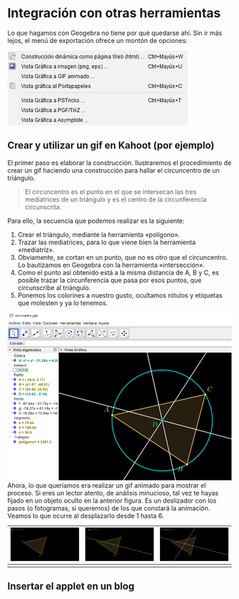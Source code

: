 # Integración con otras herramientas

Lo que hagamos con Geogebra no tiene por qué quedarse ahí. Sin ir más lejos, el menú de exportación ofrece un montón de opciones:

![](/geogebra/assets/export.png)

## Crear y utilizar un gif en Kahoot \(por ejemplo\)

El primer paso es elaborar la construcción. Ilustraremos el procedimiento de crear un gif haciendo una construcción para hallar el circuncentro de un triángulo.

> El circuncentro es el punto en el que se intersecan las tres mediatrices de un triángulo y es el centro de la circunferencia circunscrita.

Para ello, la secuencia que podemos realizar es la siguiente:

1. Crear el triángulo, mediante la herramienta «polígono».
2. Trazar las mediatrices, para lo que viene bien la herramienta «mediatriz».
3. Obviamente, se cortan en un punto, que no es otro que el circuncentro. Lo bautizamos en Geogebra con la herramienta «intersección».
4. Como el punto así obtenido está a la misma distancia de A, B y C, es posible trazar la circunferencia que pasa por esos puntos, que circunscribe al triángulo.
5. Ponemos los colorines a nuestro gusto, ocultamos rótulos y etiquetas que molesten y ya lo tenemos.

![](/geogebra/assets/geogif01.png)Ahora, lo que queríamos era realizar un gif animado para mostrar el proceso. Si eres un lector atento, de análisis minucioso, tal vez te hayas fijado en un objeto oculto en la anterior figura. Es un deslizador con los pasos \(o fotogramas, si queremos\) de los que constará la animación. Veamos lo que ocurre al desplazarlo desde 1 hasta 6.

| ![](/geogebra/assets/geogif02.png) | ![](/geogebra/assets/geogif03.png) | ![](/geogebra/assets/geogif04.png) |
| :---: | :---: | :---: |
|  |  |  |

## Insertar el applet en un blog



